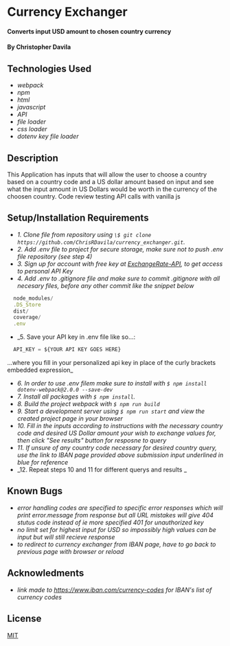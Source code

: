 # Currency Exchanger

#### Converts input USD amount to chosen country currency

#### By Christopher Davila

## Technologies Used

* _webpack_
* _npm_
* _html_
* _javascript_
* _API_
* _file loader_
* _css loader_
* _dotenv key file loader_


## Description
This Application has inputs that will allow the user to choose a country based on a country code and a US dollar amount based on input and see what the input amount in US Dollars would be worth in the currency of the choosen country. Code review testing API calls with vanilla js

## Setup/Installation Requirements

* _1. Clone file from repository using `\$ git clone https://github.com/ChrisRDavila/currency_exchanger.git`._
* _2. Add .env file to project for secure storage, make sure not to push .env file repository (see step 4)_
* _3. Sign up for account with free key at [ExchangeRate-API](https://www.exchangerate-api.com/docs/overview), to get access to personal API Key_
* _4. Add .env to .gitignore file and make sure to commit .gitignore with all necesary files, before any other commit like the snippet below_
```js
  node_modules/
  .DS_Store
  dist/
  coverage/
  .env
```
* _5. Save your API key in .env file like so...:
```js
  API_KEY = ${YOUR API KEY GOES HERE}
``` 
...where you fill in your personalized api key in place of the curly brackets embedded expression_
* _6. In order to use .env filem make sure to install with `$ npm install dotenv-webpack@2.0.0 --save-dev`_
* _7. Install all packages with `$ npm install`._
* _8. Build the project webpack with `$ npm run build`_
* _9. Start a development server using `$ npm run start` and view the created project page in your browser_
* _10. Fill in the inputs according to instructions with the necessary country code and desired US Dollar amount your wish to exchange values for, then click "See results" button for resposne to query_
* _11. If unsure of any country code necessary for desired country query, use the link to IBAN page provided above submission input underlined in blue for reference_
* _12. Repeat steps 10 and 11 for different querys and results _ 


## Known Bugs

* _error handling codes are specified to specific error responses which will print error.message from response but all URL mistakes will give 404 stutus code instead of ie more specified 401 for unauthorized key_
* _no limit set for highest input for USD so impossibly high values can be input but will still recieve response_
* _to redirect to currency exchanger from IBAN page, have to go back to previous page with browser or reload_

## Acknowledments
* _link made to https://www.iban.com/currency-codes for IBAN's list of currency codes_

## License
[MIT](https://github.com/ChrisRDavila/currency_exchanger/blob/main/LICENSE.txt)
